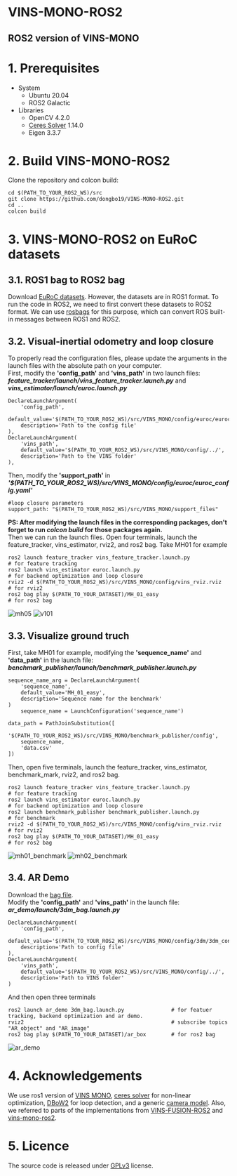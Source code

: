 # VINS-MONO-ROS2
## ROS2 version of VINS-MONO

# 1. Prerequisites
* System  
  * Ubuntu 20.04  
  * ROS2 Galactic
* Libraries
  * OpenCV 4.2.0
  * [Ceres Solver](http://ceres-solver.org/installation.html) 1.14.0
  * Eigen 3.3.7
# 2. Build VINS-MONO-ROS2
Clone the repository and colcon build:  
```
cd $(PATH_TO_YOUR_ROS2_WS)/src
git clone https://github.com/dongbo19/VINS-MONO-ROS2.git
cd ..
colcon build
```
# 3. VINS-MONO-ROS2 on EuRoC datasets
## 3.1. ROS1 bag to ROS2 bag
Download [EuRoC datasets](https://projects.asl.ethz.ch/datasets/doku.php?id=kmavvisualinertialdatasets). However, the datasets are in ROS1 format. To run the code in ROS2, we need to first convert these datasets to ROS2 format. We can use [rosbags](https://pypi.org/project/rosbags/) for this purpose, which can convert ROS built-in messages between ROS1 and ROS2.  
## 3.2. Visual-inertial odometry and loop closure
To properly read the configuration files, please update the arguments in the launch files with the absolute path on your computer.  
First, modify the **'config_path'** and **'vins_path'** in two launch files:  
**_feature_tracker/launch/vins_feature_tracker.launch.py_** and **_vins_estimator/launch/euroc.launch.py_** 
```
DeclareLaunchArgument(
    'config_path',
    default_value='$(PATH_TO_YOUR_ROS2_WS)/src/VINS_MONO/config/euroc/euroc_config.yaml',
    description='Path to the config file'
),
DeclareLaunchArgument(
    'vins_path',
    default_value='$(PATH_TO_YOUR_ROS2_WS)/src/VINS_MONO/config/../',
    description='Path to the VINS folder'
),
```
Then, modify the **'support_path'** in **_'$(PATH_TO_YOUR_ROS2_WS)/src/VINS_MONO/config/euroc/euroc_config.yaml'_**
```
#loop closure parameters
support_path: "$(PATH_TO_YOUR_ROS2_WS)/src/VINS_MONO/support_files"
```
**PS: After modifying the launch files in the corresponding packages, don't forget to run **_colcon build_** for those packages again.**  
Then we can run the launch files. Open four terminals, launch the feature_tracker, vins_estimator, rviz2, and ros2 bag. Take MH01 for example
```
ros2 launch feature_tracker vins_feature_tracker.launch.py              # for feature tracking
ros2 launch vins_estimator euroc.launch.py                              # for backend optimization and loop closure
rviz2 -d $(PATH_TO_YOUR_ROS2_WS)/src/VINS_MONO/config/vins_rviz.rviz    # for rviz2
ros2 bag play $(PATH_TO_YOUR_DATASET)/MH_01_easy                        # for ros2 bag
```
![mh05](https://github.com/dongbo19/VINS-MONO-ROS2/blob/main/config/gif/vins_ros2_mh05.gif)
![v101](https://github.com/dongbo19/VINS-MONO-ROS2/blob/main/config/gif/vins_ros2_v101.gif)
## 3.3. Visualize ground truch
First, take MH01 for example, modifying the **'sequence_name'** and **'data_path'** in the launch file: 
**_benchmark_publisher/launch/benchmark_publisher.launch.py_**
```
sequence_name_arg = DeclareLaunchArgument(
    'sequence_name',
    default_value='MH_01_easy',
    description='Sequence name for the benchmark'
)
    sequence_name = LaunchConfiguration('sequence_name')
    
data_path = PathJoinSubstitution([
    '$(PATH_TO_YOUR_ROS2_WS)/src/VINS_MONO/benchmark_publisher/config',
    sequence_name,
    'data.csv'
])
```
Then, open five terminals, launch the feature_tracker, vins_estimator, benchmark_mark, rviz2, and ros2 bag.
```
ros2 launch feature_tracker vins_feature_tracker.launch.py            # for feature tracking
ros2 launch vins_estimator euroc.launch.py                            # for backend optimization and loop closure
ros2 launch benchmark_publisher benchmark_publisher.launch.py         # for benchmark
rviz2 -d $(PATH_TO_YOUR_ROS2_WS)/src/VINS_MONO/config/vins_rviz.rviz  # for rviz2
ros2 bag play $(PATH_TO_YOUR_DATASET)/MH_01_easy                      # for ros2 bag
```
![mh01_benchmark](https://github.com/dongbo19/VINS-MONO-ROS2/blob/main/config/gif/vins_ros2_benchmark_mh01.gif)
![mh02_benchmark](https://github.com/dongbo19/VINS-MONO-ROS2/blob/main/config/gif/vins_ros2_benchmark_mh02.gif)
## 3.4. AR Demo
Download the [bag file](https://www.dropbox.com/scl/fi/q18lot4bfs1fqrctclz7b/ar_box.bag?rlkey=16yrxnwnt2fcutwwzwhlevd1n&e=1&dl=0).  
Modify the **'config_path'** and **'vins_path'** in the launch file:  
**_ar_demo/launch/3dm_bag.launch.py_**
```
DeclareLaunchArgument(
    'config_path',
    default_value='$(PATH_TO_YOUR_ROS2_WS)/src/VINS_MONO/config/3dm/3dm_config.yaml',
    description='Path to config file'
),
DeclareLaunchArgument(
    'vins_path',
    default_value='$(PATH_TO_YOUR_ROS2_WS)/src/VINS_MONO/config/../',
    description='Path to VINS folder'
)
```
And then open three terminals  
```
ros2 launch ar_demo 3dm_bag.launch.py               # for featuer tracking, backend optimization and ar demo.
rviz2                                               # subscribe topics "AR_object" and "AR_image"
ros2 bag play $(PATH_TO_YOUR_DATASET)/ar_box        # for ros2 bag
```
![ar_demo](https://github.com/dongbo19/VINS-MONO-ROS2/blob/main/config/gif/vins_ros2_ar_demo.gif)
# 4. Acknowledgements
We use ros1 version of [VINS MONO](https://github.com/HKUST-Aerial-Robotics/VINS-Mono),  [ceres solver](http://ceres-solver.org/installation.html) for non-linear optimization, [DBoW2](https://github.com/dorian3d/DBoW2) for loop detection, and a generic [camera model](https://github.com/hengli/camodocal). Also, we referred to parts of the implementations from [VINS-FUSION-ROS2](https://github.com/zinuok/VINS-Fusion-ROS2) and [vins-mono-ros2](https://github.com/hitzzq/vins-mono-ros2).

# 5. Licence
The source code is released under [GPLv3](https://www.gnu.org/licenses/) license.
